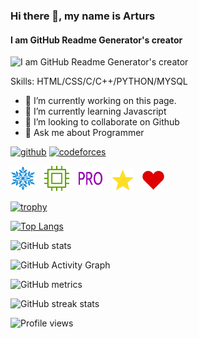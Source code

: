 ### Hi there 👋, my name is Arturs
#### I am GitHub Readme Generator's creator
![I am GitHub Readme Generator's creator](https://scontent-ccu1-1.xx.fbcdn.net/v/t39.30808-6/348448560_1261415627821249_4738561071427233067_n.jpg?_nc_cat=109&ccb=1-7&_nc_sid=a2f6c7&_nc_eui2=AeGXBgA-fOpg0DSgVuDE1FMK6YRmrq8sdxnphGauryx3GQu2Qj9nVALAk-_V73gJBl_d6a1TD0kA2PGex7pQHvES&_nc_ohc=L-eRzP5xyHgAX9hSqng&_nc_ht=scontent-ccu1-1.xx&oh=00_AfBYh4XNkL0f-aVBZnnO11dmBbu-SDaV0sC9zxCOOn4vag&oe=650F2519)


Skills: HTML/CSS/C/C++/PYTHON/MYSQL

- 🔭 I’m currently working on this page. 
- 🌱 I’m currently learning Javascript 
- 👯 I’m looking to collaborate on Github 
- 💬 Ask me about Programmer 


[<img src='https://cdn.jsdelivr.net/npm/simple-icons@3.0.1/icons/github.svg' alt='github' height='40'>](https://github.com/shakibkhan13)  [<img src='https://cdn.jsdelivr.net/npm/simple-icons@3.0.1/icons/codeforces.svg' alt='codeforces' height='40'>](mdshakib2003)  

<a href='https://archiveprogram.github.com/'><img src='https://raw.githubusercontent.com/acervenky/animated-github-badges/master/assets/acbadge.gif' width='40' height='40'></a> <a href='https://docs.github.com/en/developers'><img src='https://raw.githubusercontent.com/acervenky/animated-github-badges/master/assets/devbadge.gif' width='40' height='40'></a> <a href='https://github.com/pricing'><img src='https://raw.githubusercontent.com/acervenky/animated-github-badges/master/assets/pro.gif' width='40' height='40'></a> <a href='https://stars.github.com/'><img src='https://raw.githubusercontent.com/acervenky/animated-github-badges/master/assets/starbadge.gif' width='35' height='35'></a> <a href='https://docs.github.com/en/github/supporting-the-open-source-community-with-github-sponsors'><img src='https://raw.githubusercontent.com/acervenky/animated-github-badges/master/assets/sponsorbadge.gif' width='35' height='35'></a> 

[![trophy](https://github-profile-trophy.vercel.app/?username=shakibkhan13)](https://github.com/ryo-ma/github-profile-trophy)

[![Top Langs](https://github-readme-stats.vercel.app/api/top-langs/?username=shakibkhan13)](https://github.com/anuraghazra/github-readme-stats)

![GitHub stats](https://github-readme-stats.vercel.app/api?username=shakibkhan13&show_icons=true&count_private=true)  

![GitHub Activity Graph](https://activity-graph.herokuapp.com/graph?username=shakibkhan13)  

![GitHub metrics](https://metrics.lecoq.io/shakibkhan13)  

![GitHub streak stats](https://streak-stats.demolab.com/?user=shakibkhan13)  

![Profile views](https://gpvc.arturio.dev/shakibkhan13)  
